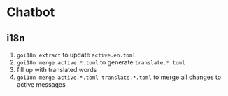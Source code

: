 # Chatbot

## i18n

1. `goi18n extract` to update `active.en.toml`
2. `goi18n merge active.*.toml` to generate `translate.*.toml`
3. fill up with translated words
4. `goi18n merge active.*.toml translate.*.toml` to merge all changes to active messages